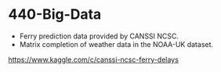 # 440-Big-Data

 - Ferry prediction data provided by CANSSI NCSC.  
 - Matrix completion of weather data in the NOAA-UK dataset.

https://www.kaggle.com/c/canssi-ncsc-ferry-delays
